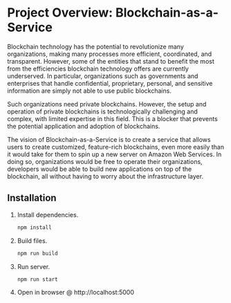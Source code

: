 # Project Overview: Blockchain-as-a-Service

Blockchain technology has the potential to revolutionize many organizations, making many processes more efficient, coordinated, and transparent.  However, some of the entities that stand to benefit the most from the efficiencies blockchain technology offers are currently underserved.  In particular, organizations such as governments and enterprises that handle confidential, proprietary, personal, and sensitive information are simply not able to use public blockchains.

Such organizations need private blockchains.  However, the setup and operation of private blockchains is technologically challenging and complex, with limited expertise in this field.  This is a blocker that prevents the potential application and adoption of blockchains.

The vision of Blockchain-as-a-Service is to create a service that allows users to create customized, feature-rich blockchains, even more easily than it would take for them to spin up a new server on Amazon Web Services.  In doing so, organizations would be free to operate their organizations, developers would be able to build new applications on top of the blockchain, all without having to worry about the infrastructure layer.

## Installation

1. Install dependencies.
    ```javascript
    npm install
    ```

2. Build files.
    ```javascript
    npm run build
    ```

3. Run server.
    ```javascript
    npm run start
    ```

4. Open in browser @ http://localhost:5000
